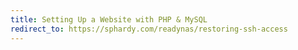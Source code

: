```yaml
---
title: Setting Up a Website with PHP & MySQL
redirect_to: https://sphardy.com/readynas/restoring-ssh-access
---
```

